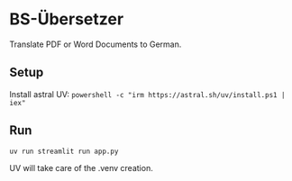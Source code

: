 # BS-Übersetzer

Translate PDF or Word Documents to German.

## Setup

Install astral UV: `powershell -c "irm https://astral.sh/uv/install.ps1 | iex"`

## Run

`uv run streamlit run app.py`

UV will take care of the .venv creation.
